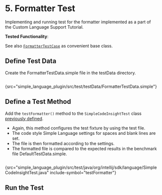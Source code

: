 <!-- Copyright 2000-2022 JetBrains s.r.o. and contributors. Use of this source code is governed by the Apache 2.0 license. -->

# 5. Formatter Test

<link-summary>Implementing and running test for the formatter implemented as a part of the Custom Language Support Tutorial.</link-summary>

<tldr>

**Tested Functionality**: [](formatter.md)

</tldr>

<include from="tests_prerequisites.md" element-id="custom_language_testing_tutorial_header"></include>

See also [`FormatterTestCase`](%gh-ic%/platform/testFramework/src/com/intellij/psi/formatter/FormatterTestCase.java) as convenient base class.

## Define Test Data
Create the <path>FormatterTestData.simple</path> file in the <path>testData</path> directory.

```bash
```
{src="simple_language_plugin/src/test/testData/FormatterTestData.simple"}

## Define a Test Method
Add the `testFormatter()` method to the `SimpleCodeInsightTest` class [previously defined](completion_test.md#define-a-test).
* Again, this method configures the test fixture by using the test file.
* The code style Simple Language settings for spaces and blank lines are set.
* The file is then formatted according to the settings.
* The formatted file is compared to the expected results in the benchmark file <path>DefaultTestData.simple</path>.

```java
```
{src="simple_language_plugin/src/test/java/org/intellij/sdk/language/SimpleCodeInsightTest.java" include-symbol="testFormatter"}

## Run the Test

<include from="custom_language_testing_snippets.md" element-id="runTests"/>
